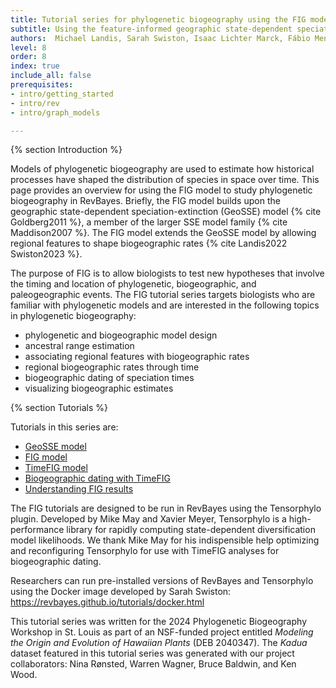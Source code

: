 ```yaml
---
title: Tutorial series for phylogenetic biogeography using the FIG model
subtitle: Using the feature-informed geographic state-dependent speciation-extinction (FIG) model for phylogenetic biogeography
authors:  Michael Landis, Sarah Swiston, Isaac Lichter Marck, Fábio Mendes, Felipe Zapata
level: 8
order: 8
index: true
include_all: false
prerequisites:
- intro/getting_started
- intro/rev
- intro/graph_models

---
```


{% section Introduction %}

Models of phylogenetic biogeography are used to estimate how historical processes have shaped the distribution of species in space over time. This page provides an overview for using the FIG model to study phylogenetic biogeography in RevBayes. Briefly, the FIG model builds upon the geographic state-dependent speciation-extinction (GeoSSE) model {% cite Goldberg2011 %}, a member of the larger SSE model family {% cite Maddison2007 %}. The FIG model extends the GeoSSE model by allowing regional features to shape biogeographic rates {% cite Landis2022 Swiston2023 %}.

The purpose of FIG is to allow biologists to test new hypotheses that involve the timing and location of phylogenetic, biogeographic, and paleogeographic events. The FIG tutorial series targets biologists who are familiar with phylogenetic models and are interested in the following topics in phylogenetic biogeography:

- phylogenetic and biogeographic model design
- ancestral range estimation
- associating regional features with biogeographic rates
- regional biogeographic rates through time
- biogeographic dating of speciation times
- visualizing biogeographic estimates

{% section Tutorials %}

Tutorials in this series are:
- [GeoSSE model](geosse_model.html)
- [FIG model](fig_model.html)
- [TimeFIG model](timefig_model.html)
- [Biogeographic dating with TimeFIG](timefig_dating.html)
- [Understanding FIG results](fig_results.html)

The FIG tutorials are designed to be run in RevBayes using the Tensorphylo plugin. Developed by Mike May and Xavier Meyer, Tensorphylo is a high-performance library for rapidly computing state-dependent diversification model likelihoods. We thank Mike May for his indispensible help optimizing and reconfiguring Tensorphylo for use with TimeFIG analyses for biogeographic dating.

Researchers can run pre-installed versions of RevBayes and Tensorphylo using the Docker image developed by Sarah Swiston: https://revbayes.github.io/tutorials/docker.html

This tutorial series was written for the 2024 Phylogenetic Biogeography Workshop in St. Louis as part of an NSF-funded project entitled *Modeling the Origin and Evolution of Hawaiian Plants* (DEB 2040347). The *Kadua* dataset featured in this tutorial series was generated with our project collaborators: Nina Rønsted, Warren Wagner, Bruce Baldwin, and Ken Wood. 
